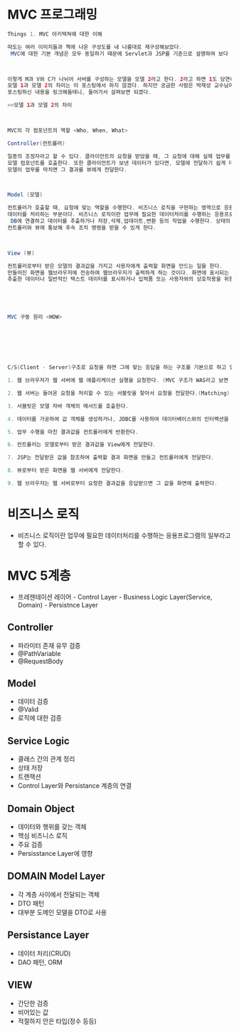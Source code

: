 # MVC 프로그래밍
```java
Things 1. MVC 아키텍쳐에 대한 이해

떠도는 여러 이미지들과 책에 나온 구성도를 내 나름대로 재구성해보았다.
 MVC에 대한 기본 개념은 모두 동일하기 때문에 Servlet과 JSP를 기준으로 설명하여 보다 덜 추상적이도록 정리했다.



이렇게 M과 V와 C가 나뉘어 서버를 구성하는 모델을 모델 2라고 한다. 2라고 하면 1도 당연히 존재한다. 
모델 1과 모델 2의 차이는 이 포스팅에서 하지 않겠다. 하지만 궁금한 사람은 박재성 교수님이 정말 오래전에 
포스팅하신 내용을 링크해둘테니, 들어가서 살펴보면 되겠다.

>>모델 1과 모델 2의 차이



MVC의 각 컴포넌트의 역할 <Who, When, What>

Controller(컨트롤러)

일종의 조정자라고 할 수 있다. 클라이언트의 요청을 받았을 때, 그 요청에 대해 실제 업무를 수행하는 
모델 컴포넌트를 호출한다. 또한 클라이언트가 보낸 데이터가 있다면, 모델에 전달하기 쉽게 데이터를 가공한다. 
모델이 업무를 마치면 그 결과를 뷰에게 전달한다.



Model (모델)

컨트롤러가 호출할 때, 요청에 맞는 역할을 수행한다. 비즈니스 로직을 구현하는 영역으로 응용프로그램에서 
데이터를 처리하는 부분이다. 비즈니스 로직이란 업무에 필요한 데이터처리를 수행하는 응용프로그램의 일부라고 할 수 있다.
 DB에 연결하고 데이터를 추출하거나 저장,삭제,업데이트,변환 등의 작업을 수행한다. 상태의 변화가 있을 때 
컨트롤러와 뷰에 통보해 후속 조치 명령을 받을 수 있게 한다.



View (뷰)

컨트롤러로부터 받은 모델의 결과값을 가지고 사용자에게 출력할 화면을 만드는 일을 한다. 
만들어진 화면을 웹브라우저에 전송하여 웹브라우저가 출력하게 하는 것이다. 화면에 표시되는 부분으로 
추출한 데이터나 일반적인 텍스트 데이터를 표시하거나 입력폼 또는 사용자와의 상호작용을 위한 인터페이스를 표시하는 영역이다.





MVC 구동 원리 <HOW>







C/S(Client - Server)구조로 요청을 하면 그에 맞는 응답을 하는 구조를 기본으로 하고 있다.

1. 웹 브라우저가 웹 서버에 웹 애플리케이션 실행을 요청한다. (MVC 구조가 WAS라고 보면 된다.)

2. 웹 서버는 들어온 요청을 처리할 수 있는 서블릿을 찾아서 요청을 전달한다.(Matching)

3. 서블릿은 모델 자바 객체의 메서드를 호출한다.

4. 데이터를 가공하여 값 객체를 생성하거나, JDBC를 사용하여 데이터베이스와의 인터랙션을 통해 값 객체를 생성한다.

5. 업무 수행을 마친 결과값을 컨트롤러에게 반환한다.

6. 컨트롤러는 모델로부터 받은 결과값을 View에게 전달한다.

7. JSP는 전달받은 값을 참조하여 출력할 결과 화면을 만들고 컨트롤러에게 전달한다.

8. 뷰로부터 받은 화면을 웹 서버에게 전달한다.

9. 웹 브라우저는 웹 서버로부터 요청한 결과값을 응답받으면 그 값을 화면에 출력한다.
```

# 비즈니스 로직
* 비즈니스 로직이란 업무에 필요한 데이터처리를 수행하는 응용프로그램의 일부라고 할 수 있다.

# MVC 5계층
* 프레젠테이션 레이어 - Control Layer - Business Logic Layer(Service, Domain) - Persistnce Layer

## Controller
* 파라미터 존재 유무 검증
 * @PathVariable
 * @RequestBody

## Model
* 데이터 검증
 * @Valid
* 로직에 대한 검증

## Service Logic
* 클래스 간의 관계 정리
* 상태 저장
* 트랜잭션
* Control Layer와 Persistance 계층의 연결

## Domain Object
* 데이터와 행위를 갖는 객체
* 핵심 비즈니스 로직
* 주요 검증
* Persisstance Layer에 영향

## DOMAIN Model Layer
* 각 계층 사이에서 전달되는 객체
* DTO 패턴
* 대부분 도메인 모델을 DTO로 사용

## Persistance Layer
* 데이터 처리(CRUD)
* DAO 패턴, ORM


## VIEW
* 간단한 검증
 * 비어있는 값
 * 적절하지 안은 타입(정수 등등)
 

